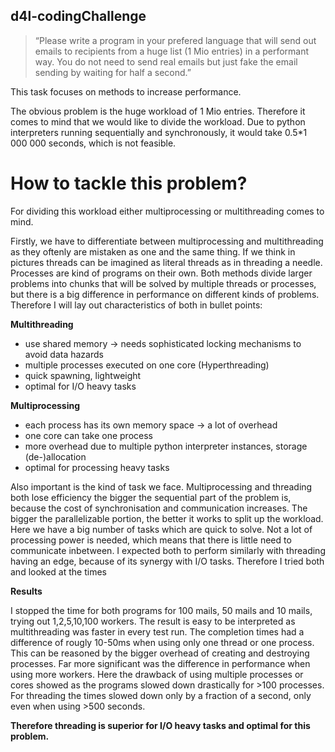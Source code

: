 ## d4l-codingChallenge
>“Please write a program in your prefered language that will send out emails to recipients from a huge list (1 Mio entries) in a performant way. You do not need to send real emails but just fake the email sending by waiting for half a second.”

This task focuses on methods to increase performance.

The obvious problem is the huge workload of 1 Mio entries. Therefore it comes to mind that we would like to divide the workload.
Due to python interpreters running sequentially and synchronously, it would take 0.5*1 000 000 seconds, which is not feasible.


# How to tackle this problem?

For dividing this workload either multiprocessing or multithreading comes to mind. 

Firstly, we have to differentiate between multiprocessing and multithreading as they oftenly are mistaken as one and the same thing.
If we think in pictures threads can be imagined as literal threads as in threading a needle. Processes are kind of programs on their own.
Both methods divide larger problems into chunks that will be solved by multiple threads or processes, but there is a big difference in performance on different kinds of problems.
Therefore I will lay out characteristics of both in bullet points:

**Multithreading**
- use shared memory -> needs sophisticated locking mechanisms to avoid data hazards
- multiple processes executed on one core (Hyperthreading)
- quick spawning, lightweight
- optimal for I/O heavy tasks

**Multiprocessing**
- each process has its own memory space -> a lot of overhead
- one core can take one process
- more overhead due to multiple python interpreter instances, storage (de-)allocation
- optimal for processing heavy tasks


Also important is the kind of task we face. Multiprocessing and threading both lose efficiency the bigger the sequential part of the problem is, because the cost of synchronisation and communication increases. The bigger the parallelizable portion, the better it works to split up the workload.
Here we have a big number of tasks which are quick to solve. Not a lot of processing power is needed, which means that there is little need to communicate inbetween. I expected both to perform similarly with threading having an edge, because of its synergy with I/O tasks. Therefore I tried both and looked at the times


**Results**

I stopped the time for both programs for 100 mails, 50 mails and 10 mails, trying out 1,2,5,10,100 workers.
The result is easy to be interpreted as multithreading was faster in every test run.  The completion times had a difference of rougly 10-50ms when using only one thread or one process. This can be reasoned by the bigger overhead of creating and destroying processes.
Far more significant was the difference in performance when using more workers. 
Here the drawback of using multiple processes or cores showed as the programs slowed down drastically for >100 processes. For threading the times slowed down only by a fraction of a second, only even when using >500 seconds. 

**Therefore threading is superior for I/O heavy tasks and optimal for this problem.**
